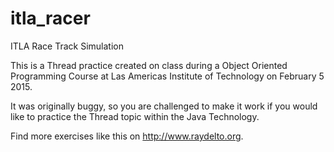 # itla_racer
ITLA Race Track Simulation

This is a Thread practice created on class during a Object Oriented Programming Course at Las Americas Institute of Technology on February 5 2015. 

It was originally buggy, so you are challenged to make it work if you would like to practice the Thread topic within the Java Technology.

Find more exercises like this on http://www.raydelto.org.
